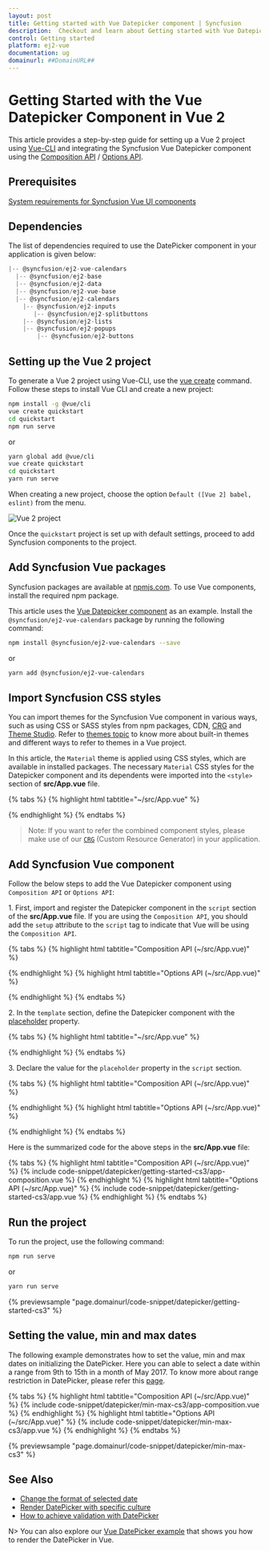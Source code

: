 ```yaml
---
layout: post
title: Getting started with Vue Datepicker component | Syncfusion
description:  Checkout and learn about Getting started with Vue Datepicker component of Syncfusion Essential JS 2 and more details.
control: Getting started 
platform: ej2-vue
documentation: ug
domainurl: ##DomainURL##
---
```


# Getting Started with the Vue Datepicker Component in Vue 2

This article provides a step-by-step guide for setting up a Vue 2 project using [Vue-CLI](https://cli.vuejs.org/) and integrating the Syncfusion Vue Datepicker component using the [Composition API](https://vuejs.org/guide/introduction.html#composition-api) / [Options API](https://vuejs.org/guide/introduction.html#options-api).

## Prerequisites

[System requirements for Syncfusion Vue UI components](https://ej2.syncfusion.com/vue/documentation/system-requirements)

## Dependencies

The list of dependencies required to use the DatePicker component in your application is given below:

```javascript
|-- @syncfusion/ej2-vue-calendars
  |-- @syncfusion/ej2-base
  |-- @syncfusion/ej2-data
  |-- @syncfusion/ej2-vue-base
  |-- @syncfusion/ej2-calendars
    |-- @syncfusion/ej2-inputs
       |-- @syncfusion/ej2-splitbuttons
    |-- @syncfusion/ej2-lists
    |-- @syncfusion/ej2-popups
        |-- @syncfusion/ej2-buttons
```

## Setting up the Vue 2 project

To generate a Vue 2 project using Vue-CLI, use the [vue create](https://cli.vuejs.org/#getting-started) command. Follow these steps to install Vue CLI and create a new project:

```bash
npm install -g @vue/cli
vue create quickstart
cd quickstart
npm run serve
```

or

```bash
yarn global add @vue/cli
vue create quickstart
cd quickstart
yarn run serve
```

When creating a new project, choose the option `Default ([Vue 2] babel, eslint)` from the menu.

![Vue 2 project](../appearance/images/vue2-terminal.png)

Once the `quickstart` project is set up with default settings, proceed to add Syncfusion components to the project.

## Add Syncfusion Vue packages

Syncfusion packages are available at [npmjs.com](https://www.npmjs.com/search?q=ej2-vue). To use Vue components, install the required npm package.

This article uses the [Vue Datepicker component](https://www.syncfusion.com/vue-components/vue-datepicker) as an example. Install the `@syncfusion/ej2-vue-calendars` package by running the following command:

```bash
npm install @syncfusion/ej2-vue-calendars --save
```
or

```bash
yarn add @syncfusion/ej2-vue-calendars
```

## Import Syncfusion CSS styles

You can import themes for the Syncfusion Vue component in various ways, such as using CSS or SASS styles from npm packages, CDN, [CRG](https://crg.syncfusion.com/) and [Theme Studio](https://ej2.syncfusion.com/vue/documentation/appearance/theme-studio). Refer to [themes topic](https://ej2.syncfusion.com/vue/documentation/appearance/theme) to know more about built-in themes and different ways to refer to themes in a Vue project.

In this article, the `Material` theme is applied using CSS styles, which are available in installed packages. The necessary `Material` CSS styles for the Datepicker component and its dependents were imported into the `<style>` section of **src/App.vue** file.

{% tabs %}
{% highlight html tabtitle="~/src/App.vue" %}

<style>
@import '../node_modules/@syncfusion/ej2-base/styles/material.css';
@import '../node_modules/@syncfusion/ej2-buttons/styles/material.css';
@import '../node_modules/@syncfusion/ej2-inputs/styles/material.css';
@import '../node_modules/@syncfusion/ej2-popups/styles/material.css';
@import "../node_modules/@syncfusion/ej2-vue-calendars/styles/material.css";
</style>

{% endhighlight %}
{% endtabs %}

>Note: If you want to refer the combined component styles, please make use of our [`CRG`](https://crg.syncfusion.com/) (Custom Resource Generator) in your application.

## Add Syncfusion Vue component

Follow the below steps to add the Vue Datepicker component using `Composition API` or `Options API`:

1\. First, import and register the Datepicker component in the `script` section of the **src/App.vue** file. If you are using the `Composition API`, you should add the `setup` attribute to the `script` tag to indicate that Vue will be using the `Composition API`.

{% tabs %}
{% highlight html tabtitle="Composition API (~/src/App.vue)" %}

<script>
import { DatePickerComponent as EjsDatepicker } from '@syncfusion/ej2-vue-calendars';
</script>

{% endhighlight %}
{% highlight html tabtitle="Options API (~/src/App.vue)" %}

<script>
import { DatePickerComponent } from '@syncfusion/ej2-vue-calendars';
export default {
components: {
  'ejs-datepicker': DatePickerComponent
  }
}
</script>

{% endhighlight %}
{% endtabs %}

2\. In the `template` section, define the Datepicker component with the [placeholder](https://ej2.syncfusion.com/vue/documentation/api/datepicker/#placeholder) property.

{% tabs %}
{% highlight html tabtitle="~/src/App.vue" %}

<template>
    <div id="app">
      <div class='wrapper'>
        <ejs-datepicker :placeholder="waterMark"></ejs-datepicker>
      </div>
  </div>
</template>

{% endhighlight %}
{% endtabs %}

3\. Declare the value for the `placeholder` property in the `script` section.

{% tabs %}
{% highlight html tabtitle="Composition API (~/src/App.vue)" %}

<script>
  const waterMark = 'Select a date';
</script>

{% endhighlight %}
{% highlight html tabtitle="Options API (~/src/App.vue)" %}

<script>
data () {
  return {
    waterMark : 'Select a date'
  }
}
</script>

{% endhighlight %}
{% endtabs %}

Here is the summarized code for the above steps in the **src/App.vue** file:

{% tabs %}
{% highlight html tabtitle="Composition API (~/src/App.vue)" %}
{% include code-snippet/datepicker/getting-started-cs3/app-composition.vue %}
{% endhighlight %}
{% highlight html tabtitle="Options API (~/src/App.vue)" %}
{% include code-snippet/datepicker/getting-started-cs3/app.vue %}
{% endhighlight %}
{% endtabs %}

## Run the project

To run the project, use the following command:

```bash
npm run serve
```

or

```bash
yarn run serve
```
        
{% previewsample "page.domainurl/code-snippet/datepicker/getting-started-cs3" %}

## Setting the value, min and max dates

The following example demonstrates how to set the value, min and max dates on initializing the DatePicker. Here you can able to select a date within a range from 9th to 15th in a month of May 2017. To know more about range restriction in DatePicker, please refer this [page](./date-range).

{% tabs %}
{% highlight html tabtitle="Composition API (~/src/App.vue)" %}
{% include code-snippet/datepicker/min-max-cs3/app-composition.vue %}
{% endhighlight %}
{% highlight html tabtitle="Options API (~/src/App.vue)" %}
{% include code-snippet/datepicker/min-max-cs3/app.vue %}
{% endhighlight %}
{% endtabs %}
        
{% previewsample "page.domainurl/code-snippet/datepicker/min-max-cs3" %}

## See Also

* [Change the format of selected date](./date-format)
* [Render DatePicker with specific culture](./globalization)
* [How to achieve validation with DatePicker](./how-to/client-side-validation)

N> You can also explore our [Vue DatePicker example](https://ej2.syncfusion.com/vue/demos/#/bootstrap5/datepicker/default.html) that shows you how to render the DatePicker in Vue.